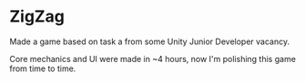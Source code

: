 # ZigZag
Made a game based on task a from some Unity Junior Developer vacancy.

Core mechanics and UI were made in ~4 hours, now I'm polishing this game from time to time.
 

